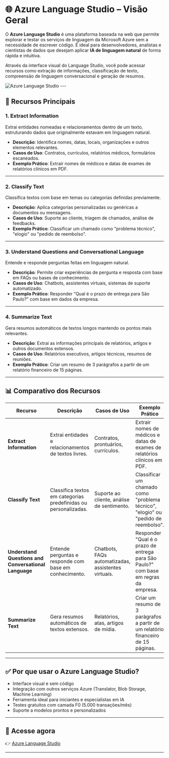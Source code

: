 # 🌐 Azure Language Studio – Visão Geral

O **Azure Language Studio** é uma plataforma baseada na web que permite explorar e testar os serviços de linguagem da Microsoft Azure sem a necessidade de escrever código. É ideal para desenvolvedores, analistas e cientistas de dados que desejam aplicar **IA de linguagem natural** de forma rápida e intuitiva.

Através da interface visual do Language Studio, você pode acessar recursos como extração de informações, classificação de texto, compreensão de linguagem conversacional e geração de resumos.

<img src="AZURE_LANGUAGE_STUDIO.jpg" alt="Azure Language Studio" style="max-width: 100%; height: auto;">
---

## 📌 Recursos Principais

### 1. **Extract Information**
Extrai entidades nomeadas e relacionamentos dentro de um texto, estruturando dados que originalmente estavam em linguagem natural.

- **Descrição**: Identifica nomes, datas, locais, organizações e outros elementos relevantes.
- **Casos de Uso**: Contratos, currículos, relatórios médicos, formulários escaneados.
- **Exemplo Prático**: Extrair nomes de médicos e datas de exames de relatórios clínicos em PDF.

---

### 2. **Classify Text**
Classifica textos com base em temas ou categorias definidas previamente.

- **Descrição**: Aplica categorias personalizadas ou genéricas a documentos ou mensagens.
- **Casos de Uso**: Suporte ao cliente, triagem de chamados, análise de feedbacks.
- **Exemplo Prático**: Classificar um chamado como "problema técnico", "elogio" ou "pedido de reembolso".

---

### 3. **Understand Questions and Conversational Language**
Entende e responde perguntas feitas em linguagem natural.

- **Descrição**: Permite criar experiências de pergunta e resposta com base em FAQs ou bases de conhecimento.
- **Casos de Uso**: Chatbots, assistentes virtuais, sistemas de suporte automatizado.
- **Exemplo Prático**: Responder “Qual é o prazo de entrega para São Paulo?” com base em dados da empresa.

---

### 4. **Summarize Text**
Gera resumos automáticos de textos longos mantendo os pontos mais relevantes.

- **Descrição**: Extrai as informações principais de relatórios, artigos e outros documentos extensos.
- **Casos de Uso**: Relatórios executivos, artigos técnicos, resumos de reuniões.
- **Exemplo Prático**: Criar um resumo de 3 parágrafos a partir de um relatório financeiro de 15 páginas.

---

## 📊 Comparativo dos Recursos

| **Recurso**                                      | **Descrição**                                                                 | **Casos de Uso**                                                 | **Exemplo Prático**                                                                 |
|--------------------------------------------------|------------------------------------------------------------------------------|------------------------------------------------------------------|--------------------------------------------------------------------------------------|
| **Extract Information**                          | Extrai entidades e relacionamentos de textos livres.                         | Contratos, prontuários, currículos.                              | Extrair nomes de médicos e datas de exames de relatórios clínicos em PDF.           |
| **Classify Text**                                | Classifica textos em categorias predefinidas ou personalizadas.              | Suporte ao cliente, análise de sentimento.                        | Classificar um chamado como "problema técnico", "elogio" ou "pedido de reembolso".  |
| **Understand Questions and Conversational Language** | Entende perguntas e responde com base em conhecimento.                   | Chatbots, FAQs automatizadas, assistentes virtuais.               | Responder "Qual é o prazo de entrega para São Paulo?" com base em regras da empresa.|
| **Summarize Text**                               | Gera resumos automáticos de textos extensos.                                 | Relatórios, atas, artigos de mídia.                               | Criar um resumo de 3 parágrafos a partir de um relatório financeiro de 15 páginas.  |

---

## ✅ Por que usar o Azure Language Studio?

- Interface visual e sem código
- Integração com outros serviços Azure (Translator, Blob Storage, Machine Learning)
- Ferramenta ideal para iniciantes e especialistas em IA
- Testes gratuitos com camada F0 (5.000 transações/mês)
- Suporte a modelos prontos e personalizados

---

## 🔗 Acesse agora

👉 [Azure Language Studio](https://language.cognitive.azure.com/)

---

